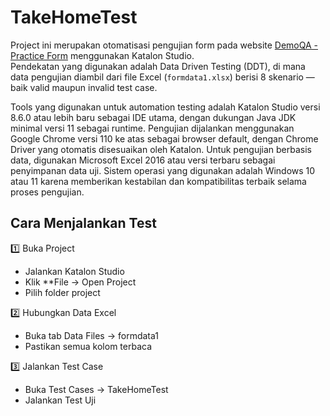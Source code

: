 # TakeHomeTest

Project ini merupakan otomatisasi pengujian form pada website [DemoQA - Practice Form](https://demoqa.com/automation-practice-form) menggunakan Katalon Studio.  
Pendekatan yang digunakan adalah Data Driven Testing (DDT), di mana data pengujian diambil dari file Excel (`formdata1.xlsx`) berisi 8 skenario — baik valid maupun invalid test case.

Tools yang digunakan untuk automation testing adalah Katalon Studio versi 8.6.0 atau lebih baru sebagai IDE utama, dengan dukungan Java JDK minimal versi 11 sebagai runtime. Pengujian dijalankan menggunakan Google Chrome versi 110 ke atas sebagai browser default, dengan Chrome Driver yang otomatis disesuaikan oleh Katalon. Untuk pengujian berbasis data, digunakan Microsoft Excel 2016 atau versi terbaru sebagai penyimpanan data uji. Sistem operasi yang digunakan adalah Windows 10 atau 11 karena memberikan kestabilan dan kompatibilitas terbaik selama proses pengujian.


## Cara Menjalankan Test

1️⃣ Buka Project
- Jalankan Katalon Studio
- Klik **File → Open Project
- Pilih folder project 

2️⃣ Hubungkan Data Excel
- Buka tab Data Files → formdata1
- Pastikan semua kolom terbaca

3️⃣ Jalankan Test Case
- Buka Test Cases → TakeHomeTest
- Jalankan Test Uji 
